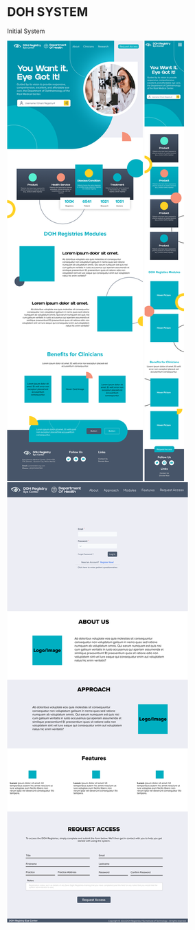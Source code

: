 # DOH SYSTEM
 Initial System

![Alt text](/docs/LadingPage.png?raw=true "Example1")
![Alt text](/docs/Mobile.png?raw=true "Example2")
![Alt text](/docs/Registries.png?raw=true "Example3")
